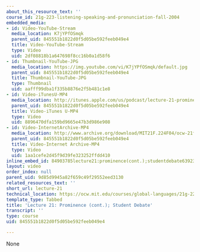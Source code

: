 ```yaml
---
about_this_resource_text: ''
course_id: 21g-223-listening-speaking-and-pronunciation-fall-2004
embedded_media:
- id: Video-YouTube-Stream
  media_location: K7jYPfOSmqk
  parent_uid: 845551b1822d0f5d05be592feeb049e4
  title: Video-YouTube-Stream
  type: Video
  uid: 2df08818b1a647698f8cc16b0a1d58f6
- id: Thumbnail-YouTube-JPG
  media_location: https://img.youtube.com/vi/K7jYPfOSmqk/default.jpg
  parent_uid: 845551b1822d0f5d05be592feeb049e4
  title: Thumbnail-YouTube-JPG
  type: Thumbnail
  uid: aafff99dba1f335b8876e2f5b481c1e8
- id: Video-iTunesU-MP4
  media_location: http://itunes.apple.com/us/podcast/lecture-21-prominence-cont./id341713876?i=63768986
  parent_uid: 845551b1822d0f5d05be592feeb049e4
  title: Video-iTunes U-MP4
  type: Video
  uid: 8896470dfa159bd9665e47b3d986e908
- id: Video-InternetArchive-MP4
  media_location: http://www.archive.org/download/MIT21F.224F04/ocw-21f.224-23nov2004-220k.mp4
  parent_uid: 845551b1822d0f5d05be592feeb049e4
  title: Video-Internet Archive-MP4
  type: Video
  uid: 1aa1cefe2d45f9d39fe323252ffdd410
inline_embed_id: 84903785lecture21:prominence(cont.);studentdebate63923308
layout: video
order_index: null
parent_uid: 9d85d9945a82f659c49f29552eed3130
related_resources_text: ''
short_url: lecture-21
technical_location: https://ocw.mit.edu/courses/global-languages/21g-223-listening-speaking-and-pronunciation-fall-2004/video-lectures/lecture-21
template_type: Tabbed
title: 'Lecture 21: Prominence (cont.); Student Debate'
transcript: ''
type: course
uid: 845551b1822d0f5d05be592feeb049e4

---
```

None